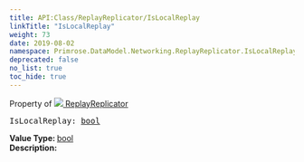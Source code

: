 ```yaml
---
title: API:Class/ReplayReplicator/IsLocalReplay
linkTitle: "IsLocalReplay"
weight: 73
date: 2019-08-02
namespace: Primrose.DataModel.Networking.ReplayReplicator.IsLocalReplay
deprecated: false
no_list: true
toc_hide: true
---
```

Property of <a href="/docs/api-reference/Class/ReplayReplicator"><img src="/icons/silk/connect.png"/>&nbsp;ReplayReplicator</a>
<pre class="method-declaration">
IsLocalReplay: <a class="type" href="/docs/api-reference/System/Primitives#boolean">bool</a></pre>
<b>Value Type: </b>
<a class="type" href="/docs/api-reference/System/Primitives#boolean">bool</a>
<br/>
<b>Description: </b>
